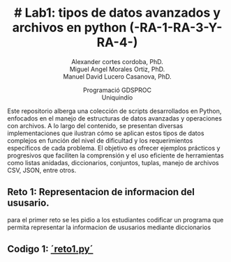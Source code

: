 <h1 align="center">
 # Lab1: tipos de datos avanzados y archivos en python (-RA-1-RA-3-Y-RA-4-)
 </h1>
 <p align="center">
Alexander cortes cordoba, PhD. <br />
Miguel Angel Morales Ortiz, PhD. <br />
Manuel David Lucero Casanova, PhD. <br />
  <p align="center">
Programació<pn, II-2025 <br />
GDSPROC <br />
Uniquindío <br />
</p>
 
Este repositorio alberga una colección de scripts desarrollados en Python, enfocados en el manejo de estructuras de datos avanzadas y operaciones con archivos. A lo largo del contenido, se presentan diversas implementaciones que ilustran cómo se aplican estos tipos de datos complejos en función del nivel de dificultad y los requerimientos específicos de cada problema. El objetivo es ofrecer ejemplos prácticos y progresivos que faciliten la comprensión y el uso eficiente de herramientas como listas anidadas, diccionarios, conjuntos, tuplas, manejo de archivos CSV, JSON, entre otros.
## Reto 1: Representacion de informacion del ususario.
para el primer reto se les pidio a los estudiantes codificar un programa que permita representar la informacion de ususarios mediante diccionarios
## Codigo 1: [´reto1.py´](reto1.py)
